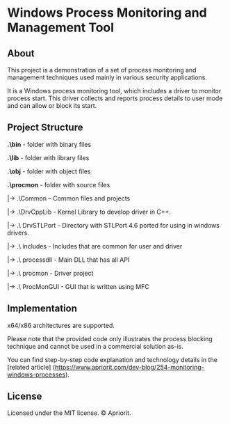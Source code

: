 # Windows Process Monitoring and Management Tool

## About

This project is a demonstration of a set of process monitoring and management techniques used mainly in various security applications.

It is a Windows process monitoring tool, which includes a driver to monitor process start. This driver collects and reports process details to user mode and can allow or block its start. 

## Project Structure

**.\bin** - folder with binary files

**.\lib** - folder with library files

**.\obj** - folder with object files

**.\procmon** - folder with source files

|-> .\Common – Common files and projects

|-> .\DrvCppLib          - Kernel Library to develop driver in C++.

|-> .\ DrvSTLPort        - Directory with STLPort 4.6 ported for using in windows drivers.

|-> .\ includes          - Includes that are common for user and driver

|-> .\ processdll           - Main DLL that has all API

|-> .\ procmon              - Driver project

|-> .\ ProcMonGUI           - GUI that is written using MFC


## Implementation

x64/x86 architectures are supported.

Please note that the provided code only illustrates the process blocking technique and cannot be used in a commercial solution as-is.

You can find step-by-step code explanation and technology details in the [related article] (https://www.apriorit.com/dev-blog/254-monitoring-windows-processes).

## License

Licensed under the MIT license. © Apriorit.
